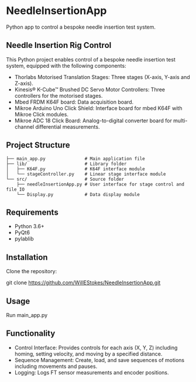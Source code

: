# NeedleInsertionApp

Python app to control a bespoke needle insertion test system.

## Needle Insertion Rig Control

This Python project enables control of a bespoke needle insertion test system, equipped with the following components:

- Thorlabs Motorised Translation Stages: Three stages (X-axis, Y-axis and Z-axis).
- Kinesis® K-Cube™ Brushed DC Servo Motor Controllers: Three controllers for the motorised stages.
- Mbed FRDM K64F board: Data acquisition board.
- Mikroe Arduino Uno Click Shield: Interface board for mbed K64F with Mikroe Click modules.
- Mikroe ADC 18 Click Board: Analog-to-digital converter board for multi-channel differential measurements.

## Project Structure

```
├── main_app.py               # Main application file
├── lib/                      # Library folder
│   ├── K64F.py               # K64F interface module
│   └── stageController.py    # Linear stage interface module
└── src/                      # Source folder
    ├── needleInsertionApp.py # User interface for stage control and file IO
    └── Display.py            # Data display module
```

## Requirements
- Python 3.6+
- PyQt6
- pylablib

## Installation

Clone the repository:

git clone https://github.com/WillEStokes/NeedleInsertionApp.git

## Usage

Run main_app.py

## Functionality
- Control Interface: Provides controls for each axis (X, Y, Z) including homing, setting velocity, and moving by a specified distance.
- Sequence Management: Create, load, and save sequences of motions including movements and pauses.
- Logging: Logs FT sensor measurements and encoder positions.
